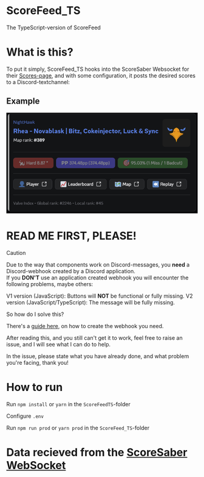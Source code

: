 # ScoreFeed_TS
The TypeScript-version of ScoreFeed
<br />

# What is this?

To put it simply, ScoreFeed_TS hooks into the ScoreSaber Websocket for their [Scores-page](https://scoresaber.com/scores), and with some configuration, it posts the desired scores to a Discord-textchannel: <br />

## Example
<img src="../v2.png" />

# READ ME FIRST, PLEASE!
> [!CAUTION]
> Due to the way that components work on Discord-messages, you **need** a Discord-webhook created by a Discord application.  
> If you **DON'T** use an application created webhook you will encounter the following problems, maybe others:  
>  
> V1 version (JavaScript): Buttons will **NOT** be functional or fully missing.
> V2 version (JavaScript/TypeScript): The message will be fully missing.  
>  
> So how do I solve this?
>   
> There's a [guide here](https://web.archive.org/web/20250212204907/https://hookdeck.com/webhooks/platforms/tutorial-how-to-configure-discord-webhooks-using-the-api), on how to create the webhook you need.

After reading this, and you still can't get it to work, feel free to raise an issue, and I will see what I can do to help.  

In the issue, please state what you have already done, and what problem you're facing, thank you!

# How to run

Run `npm install` or `yarn` in the `ScoreFeedTS`-folder

Configure `.env`

Run `npm run prod` or `yarn prod` in the `ScoreFeed_TS`-folder

# Data recieved from the [ScoreSaber WebSocket](./WSDataStructure.json)
